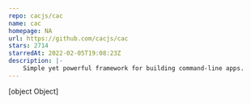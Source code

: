 ```yaml
---
repo: cacjs/cac
name: cac
homepage: NA
url: https://github.com/cacjs/cac
stars: 2714
starredAt: 2022-02-05T19:08:23Z
description: |-
    Simple yet powerful framework for building command-line apps.
---
```


[object Object]
